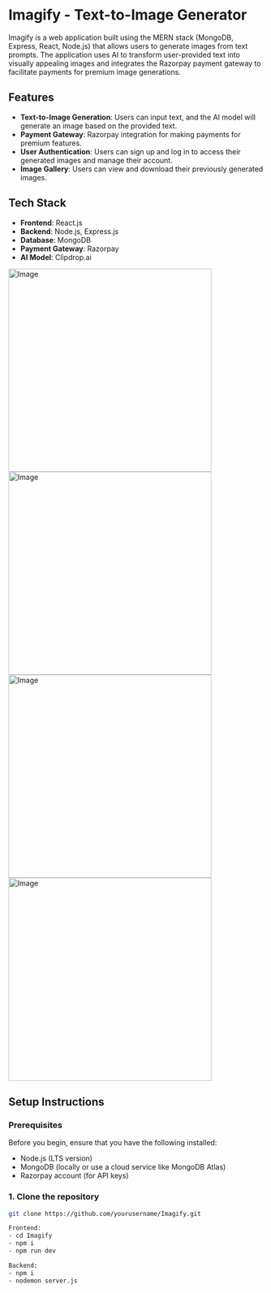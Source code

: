 # Imagify - Text-to-Image Generator

Imagify is a web application built using the MERN stack (MongoDB, Express, React, Node.js) that allows users to generate images from text prompts. The application uses AI to transform user-provided text into visually appealing images and integrates the Razorpay payment gateway to facilitate payments for premium image generations.

## Features
- **Text-to-Image Generation**: Users can input text, and the AI model will generate an image based on the provided text.
- **Payment Gateway**: Razorpay integration for making payments for premium features.
- **User Authentication**: Users can sign up and log in to access their generated images and manage their account.
- **Image Gallery**: Users can view and download their previously generated images.

## Tech Stack
- **Frontend**: React.js
- **Backend**: Node.js, Express.js
- **Database**: MongoDB
- **Payment Gateway**: Razorpay
- **AI Model**: Clipdrop.ai

<img width="400" alt="Image" src="https://github.com/user-attachments/assets/43f2f9a5-02a0-4645-bc13-23e776139439" />
<img width="400" alt="Image" src="https://github.com/user-attachments/assets/13a33c8b-11df-4a55-ac69-1f08421b77a6" />
<img width="400" alt="Image" src="https://github.com/user-attachments/assets/67648bc6-12e6-45de-9679-51cd0a4246ca" />
<img width="400" alt="Image" src="https://github.com/user-attachments/assets/dd19ab67-6f3b-411d-be07-8b80ce3ccf81" />

## Setup Instructions

### Prerequisites
Before you begin, ensure that you have the following installed:
- Node.js (LTS version)
- MongoDB (locally or use a cloud service like MongoDB Atlas)
- Razorpay account (for API keys)

### 1. Clone the repository
```bash
git clone https://github.com/yourusername/Imagify.git

Frontend:
- cd Imagify
- npm i
- npm run dev

Backend:
- npm i
- nodemon server.js
